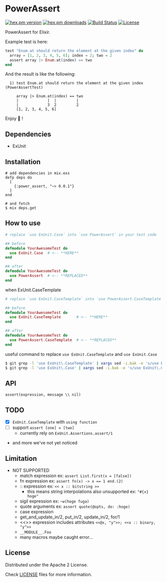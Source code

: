 # PowerAssert

[![hex.pm version](https://img.shields.io/hexpm/v/power_assert.svg)](https://hex.pm/packages/power_assert) [![hex.pm downloads](https://img.shields.io/hexpm/dt/power_assert.svg)](https://hex.pm/packages/power_assert) [![Build Status](https://travis-ci.org/ma2gedev/power_assert_ex.svg?branch=master)](https://travis-ci.org/ma2gedev/power_assert_ex) [![License](https://img.shields.io/hexpm/l/power_assert.svg)](http://www.apache.org/licenses/LICENSE-2.0)

PowerAssert for Elixir.

Example test is here:

```elixir
test "Enum.at should return the element at the given index" do
  array = [1, 2, 3, 4, 5, 6]; index = 2; two = 2
  assert array |> Enum.at(index) == two
end
```

And the result is like the following:

```
  1) test Enum.at should return the element at the given index (PowerAssertTest)

     array |> Enum.at(index) == two
     |             |  |         |
     |             3  2         2
     [1, 2, 3, 4, 5, 6]
```

Enjoy :muscle: !

## Dependencies

- ExUnit

## Installation

```
# add dependencies in mix.exs
defp deps do
  [
    {:power_assert, "~> 0.0.1"}
  ]
end

# and fetch
$ mix deps.get
```

## How to use

```elixir
# replace `use ExUnit.Case` into `use PowerAssert` in your test code

## before
defmodule YourAwesomeTest do
  use ExUnit.Case  # <-- **HERE**
end

## after
defmodule YourAwesomeTest do
  use PowerAssert  # <-- **REPLACED**
end
```

when ExUnit.CaseTemplate

```elixir
# replace `use ExUnit.CaseTemplate` into `use PowerAssert.CaseTemplate` in your test code

## before
defmodule YourAwesomeTest do
  use ExUnit.CaseTemplate       # <-- **HERE**
end

## after
defmodule YourAwesomeTest do
  use PowerAssert.CaseTemplate  # <-- **REPLACED**
end
```

useful command to replace `use ExUnit.CaseTemplate` and `use ExUnit.Case`

```bash
$ git grep -l 'use ExUnit\.CaseTemplate' | xargs sed -i.bak -e 's/use ExUnit\.CaseTemplate/use PowerAssert.CaseTemplate/g'
$ git grep -l 'use ExUnit\.Case' | xargs sed -i.bak -e 's/use ExUnit\.Case/use PowerAssert/g'
```

## API

```
assert(expression, message \\ nil)
```

## TODO

- [x] `ExUnit.CaseTemplate` with `using function`
- [ ] support `assert [one] = [two]`
  - currently rely on `ExUnit.Assertions.assert/1`
- and more we've not yet noticed

## Limitation

- NOT SUPPORTED
  - match expression ex: `assert List.first(x = [false])`
  - fn expression ex: `assert fn(x) -> x == 1 end.(2)`
  - :: expression ex: `<< x :: bitstring >>`
    - this means string interpolations also unsupported ex: `"#{x} hoge"`
  - sigil expression ex: `~w(hoge fuga)`
  - quote arguments ex: `assert quote(@opts, do: :hoge)`
  - case expression
  - get_and_update_in/2, put_in/2, update_in/2, for/1
  - <<>> expression includes attributes `<<@x, "y">>; <<x :: binary, "y">>`
  - `__MODULE__.Foo`
  - many macros maybe caught error...

## License

Distributed under the Apache 2 License.

Check [LICENSE](LICENSE) files for more information.

